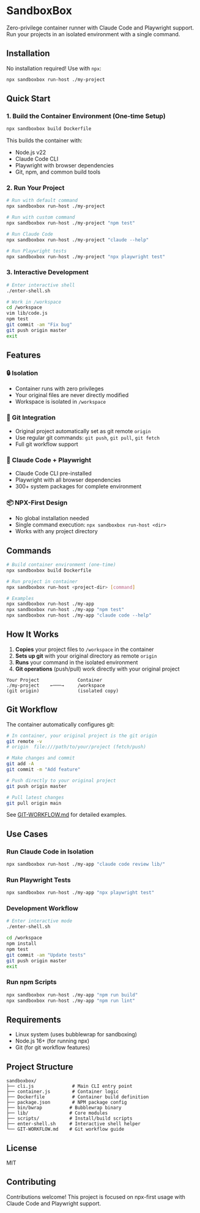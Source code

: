 # SandboxBox

Zero-privilege container runner with Claude Code and Playwright support. Run your projects in an isolated environment with a single command.

## Installation

No installation required! Use with `npx`:

```bash
npx sandboxbox run-host ./my-project
```

## Quick Start

### 1. Build the Container Environment (One-time Setup)

```bash
npx sandboxbox build Dockerfile
```

This builds the container with:
- Node.js v22
- Claude Code CLI
- Playwright with browser dependencies
- Git, npm, and common build tools

### 2. Run Your Project

```bash
# Run with default command
npx sandboxbox run-host ./my-project

# Run with custom command
npx sandboxbox run-host ./my-project "npm test"

# Run Claude Code
npx sandboxbox run-host ./my-project "claude --help"

# Run Playwright tests
npx sandboxbox run-host ./my-project "npx playwright test"
```

### 3. Interactive Development

```bash
# Enter interactive shell
./enter-shell.sh

# Work in /workspace
cd /workspace
vim lib/code.js
npm test
git commit -am "Fix bug"
git push origin master
exit
```

## Features

### 🔒 Isolation
- Container runs with zero privileges
- Your original files are never directly modified
- Workspace is isolated in `/workspace`

### 🔄 Git Integration
- Original project automatically set as git remote `origin`
- Use regular git commands: `git push`, `git pull`, `git fetch`
- Full git workflow support

### 🚀 Claude Code + Playwright
- Claude Code CLI pre-installed
- Playwright with all browser dependencies
- 300+ system packages for complete environment

### 📦 NPX-First Design
- No global installation needed
- Single command execution: `npx sandboxbox run-host <dir>`
- Works with any project directory

## Commands

```bash
# Build container environment (one-time)
npx sandboxbox build Dockerfile

# Run project in container
npx sandboxbox run-host <project-dir> [command]

# Examples
npx sandboxbox run-host ./my-app
npx sandboxbox run-host ./my-app "npm test"
npx sandboxbox run-host ./my-app "claude code --help"
```

## How It Works

1. **Copies** your project files to `/workspace` in the container
2. **Sets up git** with your original directory as remote `origin`
3. **Runs** your command in the isolated environment
4. **Git operations** (push/pull) work directly with your original project

```
Your Project              Container
./my-project    ←───→     /workspace
(git origin)              (isolated copy)
```

## Git Workflow

The container automatically configures git:

```bash
# In container, your original project is the git origin
git remote -v
# origin  file:///path/to/your/project (fetch/push)

# Make changes and commit
git add -A
git commit -m "Add feature"

# Push directly to your original project
git push origin master

# Pull latest changes
git pull origin main
```

See [GIT-WORKFLOW.md](GIT-WORKFLOW.md) for detailed examples.

## Use Cases

### Run Claude Code in Isolation
```bash
npx sandboxbox run-host ./my-app "claude code review lib/"
```

### Run Playwright Tests
```bash
npx sandboxbox run-host ./my-app "npx playwright test"
```

### Development Workflow
```bash
# Enter interactive mode
./enter-shell.sh

cd /workspace
npm install
npm test
git commit -am "Update tests"
git push origin master
exit
```

### Run npm Scripts
```bash
npx sandboxbox run-host ./my-app "npm run build"
npx sandboxbox run-host ./my-app "npm run lint"
```

## Requirements

- Linux system (uses bubblewrap for sandboxing)
- Node.js 16+ (for running npx)
- Git (for git workflow features)

## Project Structure

```
sandboxbox/
├── cli.js              # Main CLI entry point
├── container.js        # Container logic
├── Dockerfile          # Container build definition
├── package.json        # NPM package config
├── bin/bwrap          # Bubblewrap binary
├── lib/               # Core modules
├── scripts/           # Install/build scripts
├── enter-shell.sh     # Interactive shell helper
└── GIT-WORKFLOW.md    # Git workflow guide
```

## License

MIT

## Contributing

Contributions welcome! This project is focused on npx-first usage with Claude Code and Playwright support.
